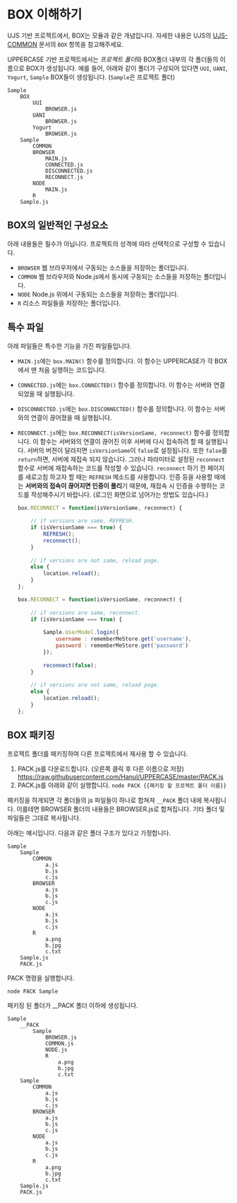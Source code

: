 # BOX 이해하기

UJS 기반 프로젝트에서, BOX는 모듈과 같은 개념입니다. 자세한 내용은 UJS의 [UJS-COMMON](https://github.com/Hanul/UJS/blob/master/DOC/KR/UJS-COMMON.md) 문서의 `BOX` 항목을 참고해주세요.

UPPERCASE 기반 프로젝트에서는 *프로젝트 폴더*와 BOX폴더 내부의 각 폴더들의 이름으로 BOX가 생성됩니다.
예를 들어, 아래와 같이 폴더가 구성되어 있다면 `UUI`, `UANI`, `Yogurt`, `Sample` BOX들이 생성됩니다. (`Sample`은 프로젝트 폴더)

```
Sample
    BOX
        UUI
            BROWSER.js
        UANI
            BROWSER.js
        Yogurt
            BROWSER.js
	Sample
        COMMON
    	BROWSER
    		MAIN.js
    		CONNECTED.js
    		DISCONNECTED.js
    		RECONNECT.js
        NODE
        	MAIN.js
        R
    Sample.js
```

## BOX의 일반적인 구성요소
아래 내용들은 필수가 아닙니다. 프로젝트의 성격에 따라 선택적으로 구성할 수 있습니다.
* `BROWSER` 웹 브라우저에서 구동되는 소스들을 저장하는 폴더입니다.
* `COMMON` 웹 브라우저와 Node.js에서 동시에 구동되는 소스들을 저장하는 폴더입니다.
* `NODE` Node.js 위에서 구동되는 소스들을 저장하는 폴더입니다.
* `R` 리소스 파일들을 저장하는 폴더입니다.

## 특수 파일
아래 파일들은 특수한 기능을 가진 파일들입니다.
* `MAIN.js`에는 `box.MAIN()` 함수를 정의합니다. 이 함수는 UPPERCASE가 각 BOX에서 맨 처음 실행하는 코드입니다.
* `CONNECTED.js`에는 `box.CONNECTED()` 함수를 정의합니다. 이 함수는 서버와 연결되었을 때 실행됩니다.
* `DISCONNECTED.js`에는 `box.DISCONNECTED()` 함수를 정의합니다. 이 함수는 서버와의 연결이 끊어졌을 때 실행됩니다.
* `RECONNECT.js`에는 `box.RECONNECT(isVersionSame, reconnect)` 함수를 정의합니다. 이 함수는 서버와의 연결이 끊어진 이후 서버에 다시 접속하려 할 때 실행됩니다. 서버의 버젼이 달라지면 `isVersionSame`이 `false`로 설정됩니다. 또한 `false`를 `return`하면, 서버에 재접속 되지 않습니다. 그러나 파라미터로 설정된 `reconnect` 함수로 서버에 재접속하는 코드를 작성할 수 있습니다. `reconnect` 하기 전 페이지를 새로고침 하고자 할 때는 `REFRESH` 메소드를 사용합니다. 인증 등을 사용할 때에는 **서버와의 접속이 끊어지면 인증이 풀리**기 때문에, 재접속 시 인증을 수행하는 코드를 작성해주시기 바랍니다. (로그인 화면으로 넘어가는 방법도 있습니다.)

	```javascript
	box.RECONNECT = function(isVersionSame, reconnect) {
		
		// if versions are same, REFRESH.
		if (isVersionSame === true) {
			REFRESH();
			reconnect();
		}
		
		// if versions are not same, reload page.
		else {
			location.reload();
		}
	};
	```
	```javascript
	box.RECONNECT = function(isVersionSame, reconnect) {
		
		// if versions are same, reconnect.
		if (isVersionSame === true) {
			
			Sample.UserModel.login({
				username : rememberMeStore.get('username'),
				password : rememberMeStore.get('password')
			});
			
			reconnect(false);
		}
		
		// if versions are not same, reload page.
		else {
			location.reload();
		}
	};
	```

## BOX 패키징
프로젝트 폴더를 패키징하여 다른 프로젝트에서 재사용 할 수 있습니다.

1. PACK.js를 다운로드합니다. (오른쪽 클릭 후 다른 이름으로 저장)
	https://raw.githubusercontent.com/Hanul/UPPERCASE/master/PACK.js
2. PACK.js를 아래와 같이 실행합니다.
	`node PACK {{패키징 할 프로젝트 폴더 이름}}`

패키징을 하게되면 각 폴더들의 js 파일들이 하나로 합쳐져 `__PACK` 폴더 내에 복사됩니다. 이를테면 BROWSER 폴더의 내용들은 BROWSER.js로 합쳐집니다. 기타 폴더 및 파일들은 그대로 복사됩니다.

아래는 예시입니다. 다음과 같은 폴더 구조가 있다고 가정합니다.

```
Sample
	Sample
        COMMON
    	    a.js
    	    b.js
    	    c.js
    	BROWSER
    	    a.js
    	    b.js
    	    c.js
        NODE
    	    a.js
    	    b.js
    	    c.js
        R
            a.png
            b.jpg
            c.txt
    Sample.js
    PACK.js
```

PACK 명령을 실행합니다.

```
node PACK Sample
```

패키징 된 폴더가 __PACK 폴더 이하에 생성됩니다.

```
Sample
    __PACK
        Sample
            BROWSER.js
            COMMON.js
            NODE.js
            R
                a.png
                b.jpg
                c.txt
	Sample
        COMMON
    	    a.js
    	    b.js
    	    c.js
    	BROWSER
    	    a.js
    	    b.js
    	    c.js
        NODE
    	    a.js
    	    b.js
    	    c.js
        R
            a.png
            b.jpg
            c.txt
    Sample.js
    PACK.js
```
